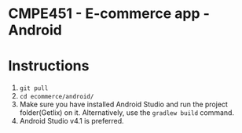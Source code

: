 # CMPE451 - E-commerce app - Android

# Instructions

1. `git pull`
2. `cd ecommerce/android/`
3. Make sure you have installed Android Studio and run the project folder(Getlix) on it. Alternatively, use the `gradlew build` command.
4. Android Studio v4.1 is preferred.
